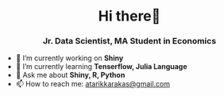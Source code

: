 <h1 align="center">Hi there👋</h1>
<h3 align="center">Jr. Data Scientist, MA Student in Economics </h3>

- 🔭 I’m currently working on **Shiny**
- 🌱 I’m currently learning **Tenserflow, Julia Language**
- 💬 Ask me about **Shiny, R, Python**
- 📫 How to reach me: atarikkarakas@gmail.com
